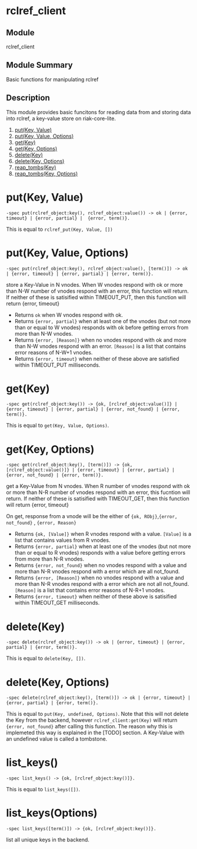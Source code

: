 
# rclref_client

## Module 

rclref_client

## Module Summary

Basic functions for manipulating rclref

## Description

This module provides basic funcitons for reading data from and storing data into rclref, a key-value store on riak-core-lite.


1.  [put(Key, Value)](#org2a20286)
2.  [put(Key, Value, Options)](#org6c12821)
3.  [get(Key)](#org382c11b)
4.  [get(Key, Options)](#orga550d0d)
5.  [delete(Key)](#org0e2e4db)
6.  [delete(Key, Options)](#orgc8da9eb)
7.  [reap_tombs(Key)](#orge119355)
8.  [reap_tombs(Key, Options)](#orgad0f234)


<a id="org2a20286"></a>

# put(Key, Value)

    -spec put(rclref_object:key(), rclref_object:value()) -> ok | {error, timeout} | {error, partial} |  {error, term()}.

This is equal to `rclref_put(Key, Value, [])`


<a id="org6c12821"></a>

# put(Key, Value, Options)

    -spec put(rclref_object:key(), rclref_object:value(), [term()]) -> ok | {error, timeout} | {error, partial} | {error, term()}.

store a Key-Value in N vnodes. When W vnodes respond with ok or more than N-W number of vnodes respond with an error, this function will return. If neither of these is satisified within TIMEOUT_PUT, then this function will return {error, timeout}

  - Returns `ok` when W vnodes respond with ok.
  - Returns `{error, partial}` when at least one of the vnodes (but not more than or equal to W vnodes) responds with ok before getting errors from more than N-W vnodes.
  - Returns `{error, [Reason]}` when no vnodes respond with ok and more than N-W vnodes respond with an error.  `[Reason]` is a list that contains error reasons of N-W+1 vnodes.
  - Returns `{error, timeout}` when neither of these above are satisfied within TIMEOUT_PUT milliseconds.


<a id="org382c11b"></a>

# get(Key)

    -spec get(rclref_object:key()) -> {ok, [rclref_object:value()]} | {error, timeout} | {error, partial} | {error, not_found} | {error, term()}.


This is equal to `get(Key, Value, Options)`.

<a id="orga550d0d"></a>

# get(Key, Options)

    -spec get(rclref_object:key(), [term()]) -> {ok, [rclref_object:value()]} | {error, timeout} | {error, partial} | {error, not_found} | {error, term()}.

get a Key-Value from N vnodes. When R number of vnodes respond with ok or more than N-R number of vnodes respond with an error, this fucntion will return. If neither of these is satisified with TIMEOUT_GET, then this function will return {error, timeout}

On get, response from a vnode will be the either of `{ok, RObj}`,`{error, not_found}` , `{error, Reason}`  

<a id="orgefd1cd5"></a>


- Returns `{ok, [Value]}` when R vnodes respond with a value.   `[Value]` is a list that contains values from R vnodes.
- Returns `{error, partial}` when at least one of the vnodes (but not more than or equal to R vnodes) responds with a value before getting errors from more than N-R vnodes.
- Returns `{error, not_found}` when no vnodes respond with a value and more than N-R vnodes respond with a error which are all not_found.
- Returns `{error, [Reason]}` when no vnodes respond with a value and more than N-R vnodes respond with a error which are not all not_found. `[Reason]` is a list that contains error reasons of N-R+1 vnodes.
- Returns `{error, timeout}` when neither of these above is satisified within TIMEOUT_GET milliseconds.

<a id="org0e2e4db"></a>

# delete(Key)

    -spec delete(rclref_object:key()) -> ok | {error, timeout} | {error, partial} | {error, term()}.

This is equal to `delete(Key, [])`.


<a id="orgc8da9eb"></a>

# delete(Key, Options)

    -spec delete(rclref_object:key(), [term()]) -> ok | {error, timeout} | {error, partial} | {error, term()}.

This is equal to `put(Key, undefined, Options)`.
Note that this will not delete the Key from the backend, however `rclref_client:get(Key)` will return `{error, not_found}` after calling this function.
The reason why this is implemeted this way is explained in the [TODO] section.
A Key-Value with an undefined value is called a tombstone.


<a id="orge119355"></a>

# list_keys()

    -spec list_keys() -> {ok, [rclref_object:key()]}. 

This is equal to `list_keys([])`.

<a id="orgad0f234"></a>

# list_keys(Options)

    -spec list_keys([term()]) -> {ok, [rclref_object:key()]}. 


list all unique keys in the backend.

